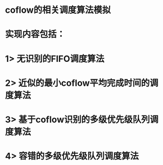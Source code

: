  # coflow的相关调度算法模拟
 # 实现内容包括：
 # 1> 无识别的FIFO调度算法
 # 2> 近似的最小coflow平均完成时间的调度算法
 # 3> 基于coflow识别的多级优先级队列调度算法
 # 4> 容错的多级优先级队列调度算法
